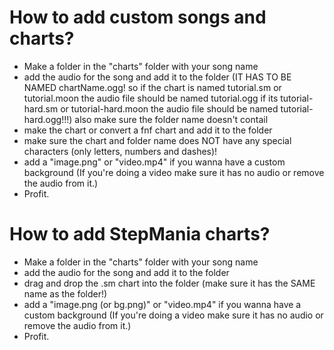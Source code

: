 # How to add custom songs and charts?

* Make a folder in the "charts" folder with your song name
* add the audio for the song and add it to the folder (IT HAS TO BE NAMED chartName.ogg! so if the chart is named tutorial.sm or tutorial.moon the audio file should be named tutorial.ogg if its tutorial-hard.sm or tutorial-hard.moon the audio file should be named tutorial-hard.ogg!!!) also make sure the folder name doesn't contail
* make the chart or convert a fnf chart and add it to the folder
* make sure the chart and folder name does NOT have any special characters (only letters, numbers and dashes)!
* add a "image.png" or "video.mp4" if you wanna have a custom background (If you're doing a video make sure it has no audio or remove the audio from it.)
* Profit.

# How to add StepMania charts?

* Make a folder in the "charts" folder with your song name
* add the audio for the song and add it to the folder
* drag and drop the .sm chart into the folder (make sure it has the SAME name as the folder!)
* add a "image.png (or bg.png)" or "video.mp4" if you wanna have a custom background (If you're doing a video make sure it has no audio or remove the audio from it.)
* Profit.
